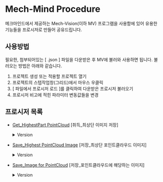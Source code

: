 # Mech-Mind Procedure

메크마인드에서 제공하는 Mech-Vision(이하 MV) 프로그램을 사용함에 있어 유용한 기능들을 프로시저로 만들어 공유드립니다.


## 사용방법

필요한, 첨부되어있는 [ .json ] 파일을 다운받은 후 MV에 불러와 사용하면 됩니다.
불러오는 방법은 아래와 같습니다.
1. 프로젝트 생성 또는 적용할 프로젝트 열기
2. 프로젝트의 스텝작업창(그리드)에서 마우스 우클릭
3. [ 파일에서 프로시저 로드 ]를 클릭하여 다운받은 프로시저 불러오기
4. 프로시저 비고에 적힌 파라미터 변동값들을 변경


## 프로시저 목록  
<!-- Get_HighestPart PointCloud[취득_최상단 이미지 저장] -->
 - [Get_HighestPart PointCloud](https://github.com/KimJihun-1315/Mech-Mind_Precedure/tree/main/Procedure/Get_HighestPart%20PointCloud)
 [취득_최상단 이미지 저장]
    <details>
    <summary>Version</summary>
    
    **1.0.0**       
     프로시저 생성
     
    **1.1.0**       
    최상단의 떨어져있는 포인트클라우드 군집이 인식 되지 않는 현상 제거

    </details>


<!-- Save_HighestPart(PointCloud) Image[저장_최상단 포인트클라우드 이미지] -->
 - [Save_Highest PointCloud Image](https://github.com/KimJihun-1315/Mech-Mind_Precedure/tree/main/Procedure/Save_Highest%20PointCloud%20Image)
 [저장_최상단 포인트클라우드 이미지]
    <details>
    <summary>Version</summary>

    **1.0.0**       
    프로시저 생성

    **1.1.0**       
    Get_HighestPart PointCloud 1.1.0 패치내용 반영
    프로시저명 변경 (Save_HighestPart Image -> Save_Highest PointCloud Image)

    **1.2.0**       
    Save_Image for PointCloud 1.1.0 패치내용 반영

    </details>


<!-- Save_Image for PointCloud[저장_포인트클라우드에 해당하는 이미지] -->
 - [Save_Image for PointCloud](https://github.com/KimJihun-1315/Mech-Mind_Precedure/tree/main/Procedure/Save_Image%20for%20PointCloud)
[저장_포인트클라우드에 해당하는 이미지]
    <details>
    <summary>Version</summary>
    
    **1.0.0**       
    프로시저 생성

    **1.1.0**
    포인트클라우드 누락으로 생기는 모서리부분의 이미지누락 현상 수정

    </details>
